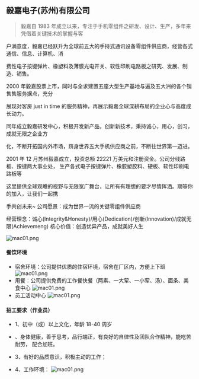 ## 毅嘉电子(苏州)有限公司

>毅嘉自 1983 年成立以来，专注于手机零组件之研发、设计、生产，多年来凭借着关键技术的掌握与客

户满意度，毅嘉已经跃升为全球前五大的手持式通讯设备零组件供应商，经营各式通信、信息、计算机、消

费性电子按键弹片、橡塑料及薄膜光电开关、软性印刷电路板之研究、发展、制造、销售。

2000 年毅嘉股票上市，同时与全求建置五座大型生产基地与遍及五大洲的各个销售售服务据点，充分

展现对客房 just in time 的服务精神，再展示毅嘉全球深耕布局的企业心与高度成长动力。

同年成立毅嘉研发中心，积极开发新产品，创新新技术，秉持诚心，用心，创习，成就无限之企业方

化，不断开拓国内外市场，跻身世界五大手机供应商之前，不断往世界第一迈进。

2001 年 12 月苏州毅嘉成立，投资总额 22221 万美元和注册资金。公司分线路板、按键两大事业处，
生产各式电子按键弹片、橡胶塑胶料、硬板、软性印刷电路板等

这里提供全球观瞻的视野与无限宽广舞台，让所有有理想的要才尽情挥洒。期等你的加入，让我们一起携

手共创未来~
公司愿景：成为世界一流的关键零组件供应商

经营理念：诚心(Integrity&Honesty)/用心(Dedication)/创新(Innovation)/成就无限(Achievemeng)
核心价值：创造优异产品，成就美好人生


![mac01.png](../img/yijia1.png)

#### 餐饮环境

* 宿舍环境：公司提供优质的住宿环境，宿舍在厂区内，方便上下班
![mac01.png](../img/yijia3.png)
* 用餐：公司提供免费的工作餐快餐（两素、一大荤、一小荤、汤）、面条、美食中心
![mac01.png](../img/yijia2.png)
* 员工活动中心
![mac01.png](../img/yijia4.png)

#### 招工要求（作业员）

* 1、初中（或）以上文化，年龄 18-40 周岁

* 、身体健康，善于思考，品行端正，有良好的自律性及团队合作精神，能吃苦耐劳，
配合加班。

* 3、有好的品质意识，积极主动的工作；

* 4、工作环境：
![mac01.png](../img/yijia5.png)